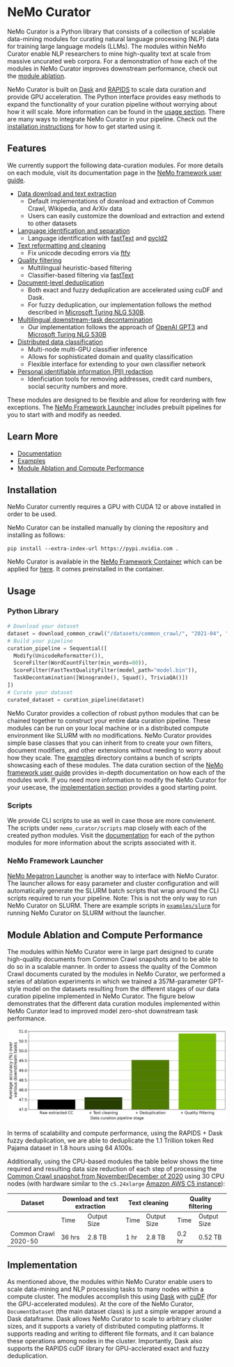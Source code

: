 # NeMo Curator

NeMo Curator is a Python library that consists of a collection of scalable data-mining modules for curating natural language processing (NLP) data for training large language models (LLMs). The modules within NeMo Curator enable NLP researchers to mine high-quality text at scale from massive uncurated web corpora. For a demonstration of how each of the modules in NeMo Curator improves downstream performance, check out the [module ablation](#module-ablation).

NeMo Curator is built on [Dask](https://www.dask.org/) and [RAPIDS](https://developer.nvidia.com/rapids) to scale data curation and provide GPU acceleration. The Python interface provides easy methods to expand the functionality of your curation pipeline without worrying about how it will scale. More information can be found in the [usage section](#usage). There are many ways to integrate NeMo Curator in your pipeline. Check out the [installation instructions](#installation) for how to get started using it.

## Features
We currently support the following data-curation modules. For more details on each module, visit its documentation page in the [NeMo framework user guide](https://docs.nvidia.com/nemo-framework/user-guide/latest/datacuration/index.html).
 - [Data download and text extraction](docs/user-guide/Download.rst)
   - Default implementations of download and extraction of Common Crawl, Wikipedia, and ArXiv data
   - Users can easily customize the download and extraction and extend to other datasets
 - [Language identification and separation](docs/user-guide/LanguageIdentificationUnicodeFormatting.rst)
   - Language identification with [fastText](https://fasttext.cc/docs/en/language-identification.html) and [pycld2](https://pypi.org/project/pycld2/)
 - [Text reformatting and cleaning](docs/user-guide/LanguageIdentificationUnicodeFormatting.rst)
   - Fix unicode decoding errors via [ftfy](https://ftfy.readthedocs.io/en/latest/)
 - [Quality filtering](docs/user-guide/QualityFiltering.rst)
   - Multilingual heuristic-based filtering 
   - Classifier-based filtering via [fastText](https://fasttext.cc/)
 - [Document-level deduplication](docs/user-guide/GpuDeduplication.rst)
   - Both exact and fuzzy deduplication are accelerated using cuDF and Dask.
   - For fuzzy deduplication, our implementation follows the method described in [Microsoft Turing NLG 530B](https://arxiv.org/abs/2201.11990).
  - [Multilingual downstream-task decontamination](docs/user-guide/TaskDecontamination.rst)
    -  Our implementation follows the approach of [OpenAI GPT3](https://arxiv.org/pdf/2005.14165.pdf) and [Microsoft Turing NLG 530B](https://arxiv.org/abs/2201.11990)
  - [Distributed data classification](docs/user-guide/DistributedDataClassification.rst)
    - Multi-node multi-GPU classifier inference
    - Allows for sophisticated domain and quality classification
    - Flexible interface for extending to your own classifier network
  - [Personal identifiable information (PII) redaction](docs/user-guide/PersonalIdentifiableInformationIdentificationAndRemoval.rst)
    - Idenficiation tools for removing addresses, credit card numbers, social security numbers and more.

These modules are designed to be flexible and allow for reordering with few exceptions. The [NeMo Framework Launcher](https://github.com/NVIDIA/NeMo-Megatron-Launcher) includes prebuilt pipelines for you to start with and modify as needed.

## Learn More
- [Documentation](docs/)
- [Examples](examples/)
- [Module Ablation and Compute Performance](#module-ablation-and-compute-performance)

## Installation

NeMo Curator currently requires a GPU with CUDA 12 or above installed in order to be used.

NeMo Curator can be installed manually by cloning the repository and installing as follows:
```
pip install --extra-index-url https://pypi.nvidia.com .
```
NeMo Curator is available in the [NeMo Framework Container](https://registry.ngc.nvidia.com/orgs/ea-bignlp/teams/ga-participants/containers/nemofw-training) which can be applied for [here](https://developer.nvidia.com/nemo-framework). It comes preinstalled in the container.

## Usage

### Python Library

```Python
# Download your dataset
dataset = download_common_crawl("/datasets/common_crawl/", "2021-04", "2021-10", url_limit=10)
# Build your pipeline
curation_pipeline = Sequential([
  Modify(UnicodeReformatter()),
  ScoreFilter(WordCountFilter(min_words=80)),
  ScoreFilter(FastTextQualityFilter(model_path="model.bin")),
  TaskDecontamination([Winogrande(), Squad(), TriviaQA()])
])
# Curate your dataset
curated_dataset = curation_pipeline(dataset)
```

NeMo Curator provides a collection of robust python modules that can be chained together to construct your entire data curation pipeline. These modules can be run on your local machine or in a distributed compute environment like SLURM with no modifications. NeMo Curator provides simple base classes that you can inherit from to create your own filters, document modifiers, and other extensions without needing to worry about how they scale. The [examples](examples/) directory contains a bunch of scripts showcasing each of these modules. The data curation section of the [NeMo framework user guide](https://docs.nvidia.com/nemo-framework/user-guide/latest/datacuration/index.html) provides in-depth documentation on how each of the modules work. If you need more information to modify the NeMo Curator for your usecase, the [implementation section](#implementation) provides a good starting point.

### Scripts

We provide CLI scripts to use as well in case those are more convienent. The scripts under `nemo_curator/scripts` map closely with each of the created python modules. Visit the [documentation](docs) for each of the python modules for more information about the scripts associated with it.


### NeMo Framework Launcher
[NeMo Megatron Launcher](https://github.com/NVIDIA/NeMo-Megatron-Launcher) is another way to interface with NeMo Curator. The launcher allows
for easy parameter and cluster configuration and will automatically generate the SLURM batch scripts that wrap around the CLI scripts required to run your pipeline.
Note: This is not the only way to run NeMo Curator on SLURM. There are example scripts in [`examples/slurm`](examples/slurm/) for running NeMo Curator on SLURM without the launcher.

## Module Ablation and Compute Performance

The modules within NeMo Curator were in large part designed to curate high-quality documents from Common Crawl snapshots and to be able to do so 
in a scalable manner. In order to assess the quality of the Common Crawl documents curated by the modules in NeMo Curator, we performed a series
of ablation experiments in which we trained a 357M-parameter GPT-style model on the datasets resulting from the different stages of our data curation
pipeline implemented in NeMo Curator. The figure below demonstrates that the different data curation modules implemented within NeMo Curator
lead to improved model zero-shot downstream task performance.

<p align="center">
  <img src="./docs/user-guide/images/zeroshot_ablations.png" alt="drawing" width="700"/>
</p>

In terms of scalability and compute performance, using the RAPIDS + Dask fuzzy deduplication, we are able to deduplicate the 1.1 Trillion token Red Pajama dataset in 1.8 hours using 64 A100s. 

Additionally, using the CPU-based modules the table below shows the time required and resulting data size reduction of each step of processing the [Common Crawl snapshot from November/December of 2020](https://commoncrawl.org/2020/12/nov-dec-2020-crawl-archive-now-available/) using 30 CPU nodes (with hardware similar to the `c5.24xlarge` [Amazon AWS C5 instance](https://aws.amazon.com/ec2/instance-types/c5/)):

<table>
  <thead>
    <tr>
      <th style="text-align:center">Dataset </th>
      <th colspan="2"> Download and text extraction</th>
      <th colspan="2">Text cleaning </th>
      <th colspan="2">Quality filtering</th>
    </tr>
  </thead>
  <tbody>
    <tr>
      <td></td>
      <td>Time  </td>
      <td> Output Size </td>
      <td>Time </td>
      <td> Output Size </td>
      <td>Time </td>
      <td> Output Size </td>
    </tr>
    <tr>
      <td>Common Crawl 2020-50</td>
      <td> 36 hrs</td>
      <td>2.8 TB</td>
      <td> 1 hr </td>
      <td> 2.8 TB </td>
      <td> 0.2 hr </td>
      <td> 0.52 TB </td>
    </tr>
  </tbody>
</table>

## Implementation

As mentioned above, the modules within NeMo Curator enable users to scale data-mining and NLP processing tasks to many nodes within a compute cluster.
The modules accomplish this using [Dask](https://www.dask.org/) with [cuDF](https://docs.rapids.ai/api/cudf/nightly/user_guide/10min/) (for the GPU-accelerated modules).
At the core of the NeMo Curator, `DocumentDataset` (the main dataset class) is just a simple wrapper around a Dask dataframe. Dask allows NeMo Curator to scale to arbitrary cluster sizes, and it supports a variety of distributed computing platforms. It supports reading and writing to different file formats, and it can balance these operations among nodes in the cluster. Importantly, Dask also supports the RAPIDS cuDF library for GPU-acclerated exact and fuzzy deduplication.